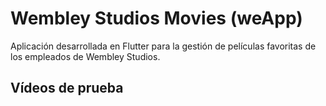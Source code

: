 # Wembley Studios Movies (weApp)

Aplicación desarrollada en Flutter para la gestión de películas favoritas de los empleados de Wembley Studios.

## Vídeos de prueba


